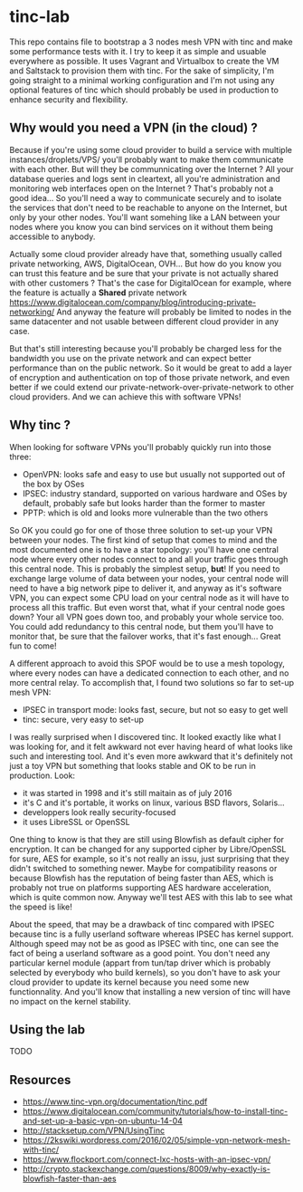 # tinc-lab
This repo contains file to bootstrap a 3 nodes mesh VPN with tinc and make some performance tests with it. 
I try to keep it as simple and usuable everywhere as possible. It uses Vagrant and Virtualbox to create the VM and Saltstack to provision them with tinc.
For the sake of simplicity, I'm going straight to a minimal working configuration and I'm not using any optional features of tinc which should probably be used in production to enhance security and flexibility.

## Why would you need a VPN (in the cloud) ?
Because if you're using some cloud provider to build a service with multiple instances/droplets/VPS/ you'll probably want to make them communicate with each other.
But will they be communnicating over the Internet ? All your database queries and logs sent in cleartext, all you're administration and monitoring web interfaces open on the Internet ?
That's probably not a good idea...
So you'll need a way to communicate securely and to isolate the services that don't need to be reachable to anyone on the Internet, but only by your other nodes.
You'll want somehing like a LAN between your nodes where you know you can bind services on it without them being accessible to anybody. 

Actually some cloud provider already have that, something usually called private networking, AWS, DigitalOcean, OVH...
But how do you know you can trust this feature and be sure that your private is not actually shared with other customers ?
That's the case for DigitalOcean for example, where the feature is actually a **Shared** private network https://www.digitalocean.com/company/blog/introducing-private-networking/
And anyway the feature will probably be limited to nodes in the same datacenter and not usable between different cloud provider in any case.

But that's still interesting because you'll probably be charged less for the bandwidth you use on the private network and can expect better performance than on the public network.
So it would be great to add a layer of encryption and authentication on top of those private network, and even better if we could extend our private-network-over-private-network to other cloud providers.
And we can achieve this with software VPNs!
 

## Why tinc ?
When looking for software VPNs you'll probably quickly run into those three:
- OpenVPN: looks safe and easy to use but usually not supported out of the box by OSes
- IPSEC: industry standard, supported on various hardware and OSes by default, probably safe but looks harder than the former to master
- PPTP: which is old and looks more vulnerable than the two others

So OK you could go for one of those three solution to set-up your VPN between your nodes.
The first kind of setup that comes to mind and the most documented one is to have a star topology: you'll have one central node where every other nodes connect to and all your traffic goes through this central node.
This is probably the simplest setup, **but**!
If you need to exchange large volume of data between your nodes, your central node will need to have a big network pipe to deliver it, and anyway as it's software VPN, you can expect some CPU load on your central node as it will have to process all this traffic.
But even worst that, what if your central node goes down?
Your all VPN goes down too, and probably your whole service too.
You could add redundancy to this central node, but them you'll have to monitor that, be sure that the failover works, that it's fast enough...
Great fun to come!

A different approach to avoid this SPOF would be to use a mesh topology, where every nodes can have a dedicated connection to each other, and no more central relay.
To accomplish that, I found two solutions so far to set-up mesh VPN:
- IPSEC in transport mode: looks fast, secure, but not so easy to get well
- tinc: secure, very easy to set-up

I was really surprised when I discovered tinc. 
It looked exactly like what I was looking for, and it felt awkward not ever having heard of what looks like such and interesting tool. 
And it's even more awkward that it's definitely not just a toy VPN but something that looks stable and OK to be run in production. 
Look:
- it was started in 1998 and it's still maitain as of july 2016
- it's C and it's portable, it works on linux, various BSD flavors, Solaris...
- developpers look really security-focused
- it uses LibreSSL or OpenSSL

One thing to know is that they are still using Blowfish as default cipher for encryption.
It can be changed for any supported cipher by Libre/OpenSSL for sure, AES for example, so it's not really an issu, just surprising that they didn't switched to something newer.
Maybe for compatibility reasons or because Blowfish has the reputation of being faster than AES, which is probably not true on platforms supporting AES hardware acceleration, which is quite common now. 
Anyway we'll test AES with this lab to see what the speed is like!

About the speed, that may be a drawback of tinc compared with IPSEC because tinc is a fully userland software whereas IPSEC has kernel support.
Although speed may not be as good as IPSEC with tinc, one can see the fact of being a userland software as a good point.
You don't need any particular kernel module (appart from tun/tap driver which is probably selected by everybody who build kernels), so you don't have to ask your cloud provider to update its kernel because you need some new functionnality. And you'll know that installing a new version of tinc will have no impact on the kernel stability. 

## Using the lab
TODO

## Resources
- https://www.tinc-vpn.org/documentation/tinc.pdf
- https://www.digitalocean.com/community/tutorials/how-to-install-tinc-and-set-up-a-basic-vpn-on-ubuntu-14-04
- http://stacksetup.com/VPN/UsingTinc
- https://2kswiki.wordpress.com/2016/02/05/simple-vpn-network-mesh-with-tinc/
- https://www.flockport.com/connect-lxc-hosts-with-an-ipsec-vpn/
- http://crypto.stackexchange.com/questions/8009/why-exactly-is-blowfish-faster-than-aes
